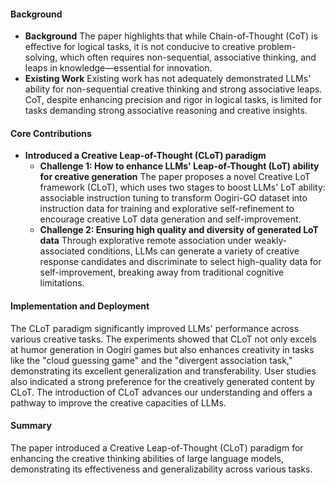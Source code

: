 #### Background
- **Background**
The paper highlights that while Chain-of-Thought (CoT) is effective for logical tasks, it is not conducive to creative problem-solving, which often requires non-sequential, associative thinking, and leaps in knowledge—essential for innovation.
- **Existing Work**
Existing work has not adequately demonstrated LLMs' ability for non-sequential creative thinking and strong associative leaps. CoT, despite enhancing precision and rigor in logical tasks, is limited for tasks demanding strong associative reasoning and creative insights.

#### Core Contributions
- **Introduced a Creative Leap-of-Thought (CLoT) paradigm**
  - **Challenge 1: How to enhance LLMs' Leap-of-Thought (LoT) ability for creative generation**
      The paper proposes a novel Creative LoT framework (CLoT), which uses two stages to boost LLMs' LoT ability: associable instruction tuning to transform Oogiri-GO dataset into instruction data for training and explorative self-refinement to encourage creative LoT data generation and self-improvement.
  - **Challenge 2: Ensuring high quality and diversity of generated LoT data**
     Through explorative remote association under weakly-associated conditions, LLMs can generate a variety of creative response candidates and discriminate to select high-quality data for self-improvement, breaking away from traditional cognitive limitations.

#### Implementation and Deployment
The CLoT paradigm significantly improved LLMs' performance across various creative tasks. The experiments showed that CLoT not only excels at humor generation in Oogiri games but also enhances creativity in tasks like the "cloud guessing game" and the "divergent association task," demonstrating its excellent generalization and transferability. User studies also indicated a strong preference for the creatively generated content by CLoT. The introduction of CLoT advances our understanding and offers a pathway to improve the creative capacities of LLMs.

#### Summary
The paper introduced a Creative Leap-of-Thought (CLoT) paradigm for enhancing the creative thinking abilities of large language models, demonstrating its effectiveness and generalizability across various tasks.